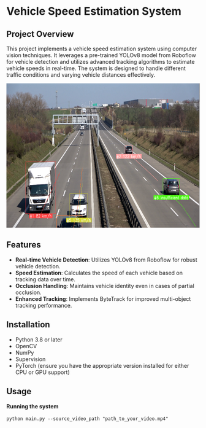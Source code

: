 # Vehicle Speed Estimation System

## Project Overview 
This project implements a vehicle speed estimation system using computer vision techniques. It leverages a pre-trained YOLOv8 model from Roboflow for vehicle detection and utilizes advanced tracking algorithms to estimate vehicle speeds in real-time. The system is designed to handle different traffic conditions and varying vehicle distances effectively.

![Alt text](https://github.com/WenfongWW/Portfolio_Project/blob/75afb95bd0170d554f673d09d5100e5800654060/Deep%20Learning/Vehicle%20Speed%20Estimation%20-%20Computer%20Vision/images/tracking_vehicle.png)

## Features
- **Real-time Vehicle Detection**: Utilizes YOLOv8 from Roboflow for robust vehicle detection.
- **Speed Estimation**: Calculates the speed of each vehicle based on tracking data over time.
- **Occlusion Handling**: Maintains vehicle identity even in cases of partial occlusion.
- **Enhanced Tracking**: Implements ByteTrack for improved multi-object tracking performance.

## Installation
- Python 3.8 or later
- OpenCV
- NumPy
- Supervision
- PyTorch (ensure you have the appropriate version installed for either CPU or GPU support)

## Usage
**Running the system**

```python main.py --source_video_path "path_to_your_video.mp4"```
